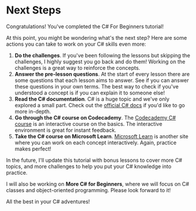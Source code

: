 # Next Steps

Congratulations! You've completed the C\# For Beginners tutorial!

At this point, you might be wondering what's the next step? Here are some actions you can take to work on your C\# skills even more:

1. **Do the challenges**. If you've been following the lessons but skipping the challenges, I highly suggest you go back and do them! Working on the challenges is a great way to reinforce the concepts.
2. **Answer the pre-lesson questions**. At the start of every lesson there are some questions that each lesson aims to answer. See if you can answer these questions in your own terms. The best way to check if you've understood a concept is if you can explain it to someone else!
3. **Read the C\# documentation**. C\# is a huge topic and we've only explored a small part. Check out the [official C\# docs](https://docs.microsoft.com/en-us/dotnet/csharp/) if you'd like to go more in-depth.
4. **Go through the C\# course on Codecademy**. The [Codecademy C\# course](https://www.codecademy.com/learn/learn-c-sharp) is an interactive course on the basics. The interactive environment is great for instant feedback.
5. **Take the C\# course on Microsoft Learn**. [Microsoft Learn](https://docs.microsoft.com/en-us/users/dotnet/collections/yz26f8y64n7k07) is another site where you can work on each concept interactively. Again, practice makes perfect!

In the future, I'll update this tutorial with bonus lessons to cover more C\# topics, and more challenges to help you put your C\# knowledge into practice.

I will also be working on **More C\# for Beginners**, where we will focus on C\# classes and object-oriented programming. Please look forward to it!

All the best in your C\# adventures!



